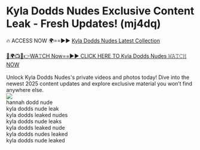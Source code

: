 # Kyla Dodds Nudes Exclusive Content Leak - Fresh Updates! (mj4dq)

🔥 ACCESS NOW 🌍==►► <a href="https://tinyurl.com/2mz8nhtm" rel="nofollow">Kyla Dodds Nudes Latest Collection</a>
<br><br>
[🔴🌍📺📱👉WA𝚃CH Now==►► CLICK HERE TO Kyla Dodds Nudes 𝚆𝙰𝚃𝙲𝙷 NOW](https://tinyurl.com/2mz8nhtm)
<br><br>
Unlock Kyla Dodds Nudes's private videos and photos today! Dive into the newest 2025 content updates and explore exclusive material you won’t find anywhere else.
<br>
<a href="https://tinyurl.com/2mz8nhtm" rel="nofollow" data-target="animated-image.originalLink"><img src="https://camo.githubusercontent.com/8a4f000d20f83aca3bf7ec5f350d767afa0574a8a352519fd8cfa583a6f93a33/68747470733a2f2f692e696d6775722e636f6d2f644a486b345a712e676966" data-canonical-src="https://i.imgur.com/dJHk4Zq.gif" style="max-width: 100%; display: inline-block;" data-target="animated-image.originalImage"></a>
<br>
hannah dodd nude<br>
kyla dodds nude leak<br>
kyla dodds leaked nudes<br>
kyla dodds nude leaks<br>
kyla dodds leaked nude<br>
kyla dodds nudes leaked<br>
kyla dodds nude leaked